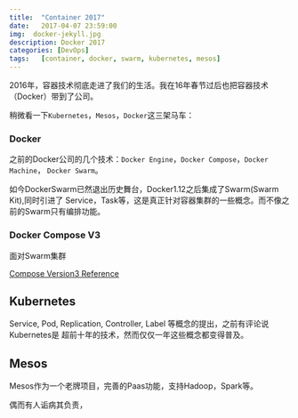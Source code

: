 ```yaml
---
title:  "Container 2017"
date:   2017-04-07 23:59:00
img:  docker-jekyll.jpg
description: Docker 2017
categories: [DevOps]
tags:   [container, docker, swarm, kubernetes, mesos]
---
```

2016年，容器技术彻底走进了我们的生活。我在16年春节过后也把容器技术（Docker）带到了公司。

稍微看一下`Kubernetes`，`Mesos`，`Docker`这三架马车：

### Docker
之前的Docker公司的几个技术：`Docker Engine`，`Docker Compose`，`Docker Machine`，
`Docker Swarm`。

如今DockerSwarm已然退出历史舞台，Docker1.12之后集成了Swarm(Swarm Kit),同时引进了
Service，Task等，这是真正针对容器集群的一些概念。而不像之前的Swarm只有编排功能。

### Docker Compose V3
面对Swarm集群

[Compose Version3 Reference](https://docs.docker.com/compose/compose-file/)


## Kubernetes

Service, Pod, Replication, Controller, Label 等概念的提出，之前有评论说Kubernetes是
超前十年的技术，然而仅仅一年这些概念都变得普及。

## Mesos
Mesos作为一个老牌项目，完善的Paas功能，支持Hadoop，Spark等。

偶而有人诟病其负责，


